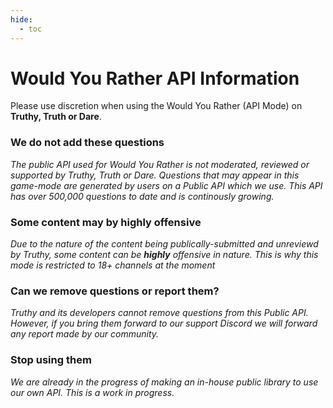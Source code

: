```yaml
---
hide:
  - toc
---
```


# Would You Rather API Information

Please use discretion when using the Would You Rather (API Mode) on **Truthy, Truth or Dare**.

### **We do not add these questions**
*The public API used for Would You Rather is not moderated, reviewed or supported by Truthy, Truth or Dare. Questions that may appear in this game-mode are generated by users on a Public API which we use. This API has over 500,000 questions to date and is continously growing.*

### **Some content may by highly offensive**
*Due to the nature of the content being publically-submitted and unreviewd by Truthy, some content can be **highly** offensive in nature. This is why this mode is restricted to 18+ channels at the moment*

### **Can we remove questions or report them?**
*Truthy and its developers cannot remove questions from this Public API. However, if you bring them forward to our support Discord we will forward any report made by our community.*

### **Stop using them**
*We are already in the progress of making an in-house public library to use our own API. This is a work in progress.*